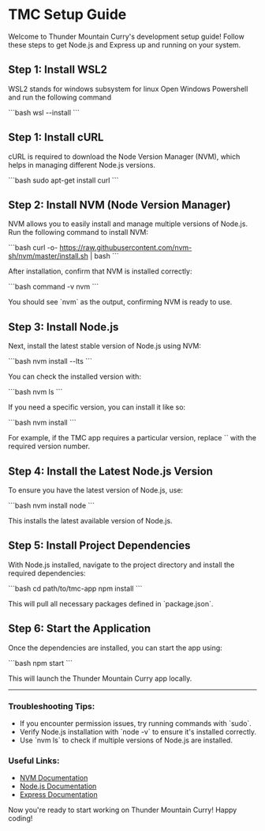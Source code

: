 
# TMC Setup Guide

Welcome to Thunder Mountain Curry's development setup guide! Follow these steps to get Node.js and Express up and running on your system.

## Step 1: Install WSL2
WSL2 stands for windows subsystem for linux
Open Windows Powershell and run the following command

\`\`\`bash
wsl --install
\`\`\`

## Step 1: Install cURL
cURL is required to download the Node Version Manager (NVM), which helps in managing different Node.js versions.

\`\`\`bash
sudo apt-get install curl
\`\`\`

## Step 2: Install NVM (Node Version Manager)
NVM allows you to easily install and manage multiple versions of Node.js. Run the following command to install NVM:

\`\`\`bash
curl -o- https://raw.githubusercontent.com/nvm-sh/nvm/master/install.sh | bash
\`\`\`

After installation, confirm that NVM is installed correctly:

\`\`\`bash
command -v nvm
\`\`\`

You should see \`nvm\` as the output, confirming NVM is ready to use.

## Step 3: Install Node.js
Next, install the latest stable version of Node.js using NVM:

\`\`\`bash
nvm install --lts
\`\`\`

You can check the installed version with:

\`\`\`bash
nvm ls
\`\`\`

If you need a specific version, you can install it like so:

\`\`\`bash
nvm install <version>
\`\`\`

For example, if the TMC app requires a particular version, replace \`<version>\` with the required version number.

## Step 4: Install the Latest Node.js Version
To ensure you have the latest version of Node.js, use:

\`\`\`bash
nvm install node
\`\`\`

This installs the latest available version of Node.js.

## Step 5: Install Project Dependencies
With Node.js installed, navigate to the project directory and install the required dependencies:

\`\`\`bash
cd path/to/tmc-app
npm install
\`\`\`

This will pull all necessary packages defined in \`package.json\`.

## Step 6: Start the Application
Once the dependencies are installed, you can start the app using:

\`\`\`bash
npm start
\`\`\`

This will launch the Thunder Mountain Curry app locally.

---

### Troubleshooting Tips:
- If you encounter permission issues, try running commands with \`sudo\`.
- Verify Node.js installation with \`node -v\` to ensure it's installed correctly.
- Use \`nvm ls\` to check if multiple versions of Node.js are installed.

### Useful Links:
- [NVM Documentation](https://github.com/nvm-sh/nvm)
- [Node.js Documentation](https://nodejs.org/en/docs/)
- [Express Documentation](https://expressjs.com/)

Now you're ready to start working on Thunder Mountain Curry! Happy coding!
